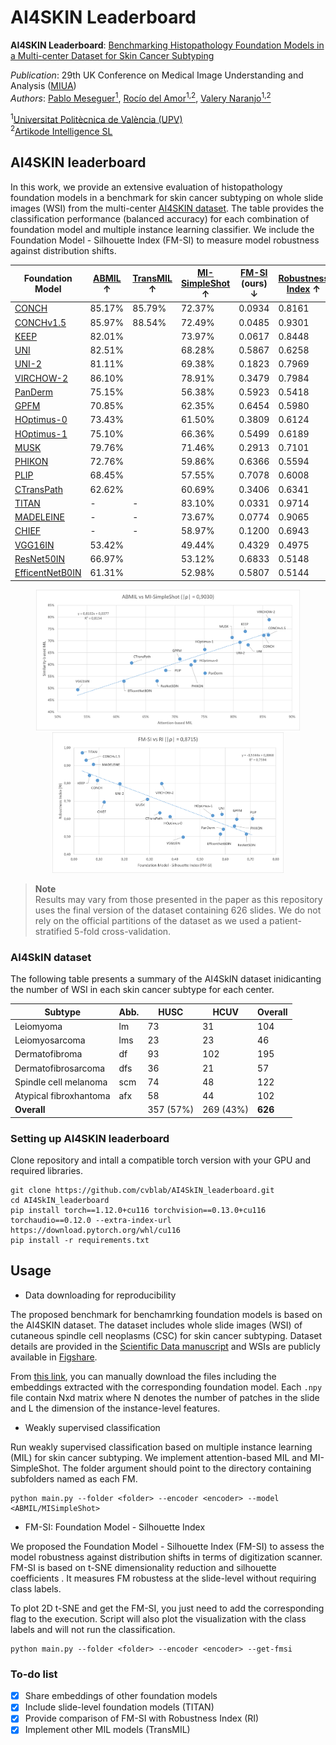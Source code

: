 # AI4SKIN Leaderboard

**AI4SKIN Leaderboard**: [Benchmarking Histopathology Foundation Models in a Multi-center Dataset for Skin Cancer Subtyping](https://doi.org/10.1007/978-3-031-98688-8_2)

_Publication_: 29th UK Conference on Medical Image Understanding and Analysis ([MIUA](https://conferences.leeds.ac.uk/miua/))  
_Authors_: [Pablo Meseguer<sup>1</sup>](https://scholar.google.es/citations?user=4r9lgdAAAAAJ&hl=es&oi=ao), [Rocío del Amor<sup>1,2</sup>](https://scholar.google.es/citations?user=CPCZPNkAAAAJ&hl=es&oi=ao), [Valery Naranjo<sup>1,2</sup>](https://scholar.google.com/citations?user=jk4XsG0AAAAJ&hl=es&oi=ao)

<sup>1</sup>[Universitat Politècnica de València (UPV)](https://www.upv.es/)  
<sup>2</sup>[Artikode Intelligence SL](https://www.artikode.com/)

## AI4SKIN leaderboard

In this work, we provide an extensive evaluation of histopathology foundation models in a benchmark for skin cancer subtyping on whole slide images (WSI) from the multi-center [AI4SKIN dataset](https://doi.org/10.1038/s41597-025-05108-3).
The table provides the classification performance (balanced accuracy) for each combination of foundation model and multiple instance learning classifier. We include the Foundation Model - Silhouette Index (FM-SI) to measure model robustness against distribution shifts.

| Foundation Model                                             | [ABMIL](https://proceedings.mlr.press/v80/ilse18a.html) ↑ | [TransMIL](https://doi.org/10.48550/arXiv.2106.00908) ↑ | [MI-SimpleShot](https://doi.org/10.1038/s41591-024-02857-3) ↑ | [FM-SI](https://doi.org/10.1007/978-3-031-98688-8_2) (ours) ↓ | [Robustness Index](https://doi.org/10.48550/arXiv.2501.18055) ↑ |
|--------------------------------------------------------------|-----------------------------------------------------------|---------------------------------------------------------|---------------------------------------------------------------|---------------------------------------------------------------|-----------------------------------------------------------------|
| [CONCH](https://doi.org/10.1038/s41591-024-02856-4)          | 85.17%                                                    | 85.79%                                                  | 72.37%                                                        | 0.0934                                                        | 0.8161                                                          |
| [CONCHv1.5](https://doi.org/10.48550/arXiv.2411.19666)       | 85.97%                                                    | 88.54%                                                  | 72.49%                                                        | 0.0485                                                        | 0.9301                                                          |
| [KEEP](https://doi.org/10.48550/arXiv.2412.13126)            | 82.01%                                                    |                                                         | 73.97%                                                        | 0.0617                                                        | 0.8448                                                          |
| [UNI](https://doi.org/10.1038/s41591-024-02857-3)            | 82.51%                                                    |                                                         | 68.28%                                                        | 0.5867                                                        | 0.6258                                                          |
| [UNI-2](https://doi.org/10.1038/s41591-024-02857-3)          | 81.11%                                                    |                                                         | 69.38%                                                        | 0.1823                                                        | 0.7969                                                          |
| [VIRCHOW-2](https://doi.org/10.48550/arXiv.2408.00738)       | 86.10%                                                    |                                                         | 78.91%                                                        | 0.3479                                                        | 0.7984                                                          |
| [PanDerm](https://doi.org/10.1038/s41591-025-03747-y)        | 75.15%                                                    |                                                         | 56.38%                                                        | 0.5923                                                        | 0.5418                                                          |
| [GPFM](https://doi.org/10.48550/arXiv.2407.18449)            | 70.85%                                                    |                                                         | 62.35%                                                        | 0.6454                                                        | 0.5980                                                          |
| [HOptimus-0](https://www.bioptimus.com/)                     | 73.43%                                                    |                                                         | 61.50%                                                        | 0.3809                                                        | 0.6124                                                          |
| [HOptimus-1](https://www.bioptimus.com/h-optimus-1)          | 75.10%                                                    |                                                         | 66.36%                                                        | 0.5499                                                        | 0.6189                                                          |
| [MUSK](https://doi.org/10.1038/s41586-024-08378-w)           | 79.76%                                                    |                                                         | 71.46%                                                        | 0.2913                                                        | 0.7101                                                          |
| [PHIKON](https://doi.org/10.48550/arXiv.2409.09173)          | 72.76%                                                    |                                                         | 59.86%                                                        | 0.6366                                                        | 0.5594                                                          |
| [PLIP](https://doi.org/10.1038/s41591-023-02504-3)           | 68.45%                                                    |                                                         | 57.55%                                                        | 0.7078                                                        | 0.6008                                                          |
| [CTransPath](https://doi.org/10.1016/j.media.2022.102559)    | 62.62%                                                    |                                                         | 60.69%                                                        | 0.3406                                                        | 0.6341                                                          |
| [TITAN](https://doi.org/10.48550/arXiv.2411.19666)           | -                                                         | -                                                       | 83.10%                                                        | 0.0331                                                        | 0.9714                                                          |
| [MADELEINE](https://doi.org/10.1007/978-3-031-73414-4_2)     | -                                                         | -                                                       | 73.67%                                                        | 0.0774                                                        | 0.9065                                                          |
| [CHIEF](https://doi.org/10.1038/s41586-024-07894-z)          | -                                                         | -                                                       | 58.97%                                                        | 0.1200                                                        | 0.6943                                                          |
| [VGG16IN](https://doi.org/10.48550/arXiv.1409.1556)          | 53.42%                                                    |                                                         | 49.44%	                                                       | 0.4329                                                        | 0.4975                                                          |
| [ResNet50IN](https://doi.org/10.1109/CVPR.2016.90)           | 66.97%                                                    |                                                         | 53.12%                                                        | 0.6833                                                        | 0.5148                                                          |
| [EfficentNetB0IN](https://doi.org/10.48550/arXiv.1905.11946) | 61.31%                                                    |                                                         | 52.98%                                                        | 0.5807                                                        | 0.5144                                                          |

<p align="center">
  <img src="assets/performance_metrics.png" alt="Imagen 1" height="225"/>
  <img src="assets/shift_metrics.png" alt="Imagen 2" height="225"/>
</p>

> **Note**  
> Results may vary from those presented in the paper as this repository uses the final version of the dataset containing 626 slides. We do not rely on the official partitions of the dataset as we used a patient-stratified 5-fold cross-validation. 

### AI4SkIN dataset

The following table presents a summary of the AI4SkIN dataset inidicanting the number of WSI in each skin cancer subtype for each center. 

| **Subtype**            | **Abb.** | **HUSC**  | **HCUV**  | **Overall** |
|------------------------|----------|-----------|-----------|-------------|
| Leiomyoma              | lm       | 73        | 31        | 104         |
| Leiomyosarcoma         | lms      | 23        | 23        | 46          |
| Dermatofibroma         | df       | 93        | 102       | 195         |
| Dermatofibrosarcoma    | dfs      | 36        | 21        | 57          |
| Spindle cell melanoma  | scm      | 74        | 48        | 122         |
| Atypical fibroxhantoma | afx      | 58        | 44        | 102         |
| **Overall**            |          | 357 (57%) | 269 (43%) | **626**     | 

### Setting up AI4SKIN leaderboard

Clone repository and intall a compatible torch version with your GPU and required libraries.

```
git clone https://github.com/cvblab/AI4SkIN_leaderboard.git
cd AI4SkIN_leaderboard
pip install torch==1.12.0+cu116 torchvision==0.13.0+cu116 torchaudio==0.12.0 --extra-index-url https://download.pytorch.org/whl/cu116
pip install -r requirements.txt
```

## Usage

* Data downloading for reproducibility

The proposed benchmark for benchamrking foundation models is based on the AI4SKIN dataset. The dataset includes whole slide images (WSI) of cutaneous spindle cell neoplasms (CSC) for skin cancer subtyping. Dataset details are provided in the [Scientific Data manuscript](https://doi.org/10.1038/s41597-025-05108-3) and WSIs are publicly available in [Figshare](https://doi.org/10.6084/m9.figshare.27118035).

From [this link](https://upvedues-my.sharepoint.com/:f:/g/personal/pabmees_upv_edu_es/EnVgZJtckMdJoPvDnqd3REUB_Oany7p6zFlQIwm3MQBLow?e=Mr8Sfg), you can manually download the files including the embeddings extracted with the corresponding foundation model. Each `.npy` file contain Nxd matrix where N denotes the number of patches in the slide and L the dimension of the instance-level features. 

* Weakly supervised classification 

Run weakly supervised classification based on multiple instance learning (MIL) for skin cancer subtyping. We implement attention-based MIL and MI-SimpleShot. The folder argument should point to the directory containing subfolders named as each FM.
```
python main.py --folder <folder> --encoder <encoder> --model <ABMIL/MISimpleShot>
```

* FM-SI: Foundation Model - Silhouette Index

We proposed the Foundation Model - Silhouette Index (FM-SI) to assess the model robustness against distribution shifts in terms of digitization scanner. FM-SI is based on t-SNE  dimensionality reduction and silhouette coefficients . It measures FM robustess at the slide-level without requiring class labels.

To plot 2D t-SNE and get the FM-SI, you just need to add the corresponding flag to the execution. Script will also plot the visualization with the class labels and will not run the classification. 

```
python main.py --folder <folder> --encoder <encoder> --get-fmsi
```

### To-do list

- [x] Share embeddings of other foundation models
- [x] Include slide-level foundation models (TITAN)
- [x] Provide comparison of FM-SI with Robustness Index (RI)
- [x] Implement other MIL models (TransMIL)